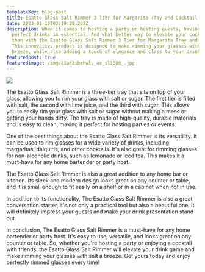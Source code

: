 ```yaml
---
templateKey: blog-post
title: Esatto Glass Salt Rimmer 3 Tier for Margarita Tray and Cocktail
date: 2023-01-16T03:19:28.203Z
description: When it comes to hosting a party or hosting guests, having the
  perfect drinks is essential. And what better way to elevate your cocktail game
  than with the Esatto Glass Salt Rimmer 3 Tier for Margarita Tray and Cocktail.
  This innovative product is designed to make rimming your glasses with salt a
  breeze, while also adding a touch of elegance and class to your drinks.
featuredpost: true
featuredimage: /img/81ak3ibxhwl._ac_sl1500_.jpg
---
```

![](/img/81ak3ibxhwl._ac_sl1500_.jpg)

The Esatto Glass Salt Rimmer is a three-tier tray that sits on top of your glass, allowing you to rim your glass with salt or sugar. The first tier is filled with salt, the second with lime juice, and the third with sugar. This allows you to easily rim your glass with salt or sugar without making a mess or getting your hands dirty. The tray is made of high-quality, durable materials and is easy to clean, making it perfect for hosting parties or events.

One of the best things about the Esatto Glass Salt Rimmer is its versatility. It can be used to rim glasses for a wide variety of drinks, including margaritas, daiquiris, and other cocktails. It's also great for rimming glasses for non-alcoholic drinks, such as lemonade or iced tea. This makes it a must-have for any home bartender or party host.

The Esatto Glass Salt Rimmer is also a great addition to any home bar or kitchen. Its sleek and modern design looks great on any counter or table, and it is small enough to fit easily on a shelf or in a cabinet when not in use.

In addition to its functionality, The Esatto Glass Salt Rimmer is also a great conversation starter, it's not only a practical tool but also a beautiful one. It will definitely impress your guests and make your drink presentation stand out.

In conclusion, The Esatto Glass Salt Rimmer is a must-have for any home bartender or party host. It's easy to use, versatile, and looks great on any counter or table. So, whether you're hosting a party or enjoying a cocktail with friends, the Esatto Glass Salt Rimmer will elevate your drink game and make rimming your glasses with salt a breeze. Get yours today and enjoy perfectly rimmed glasses every time!